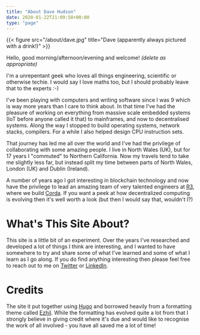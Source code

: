 ```yaml
---
title: "About Dave Hudson"
date: 2020-01-22T21:09:58+00:00
type: "page"
---
```

{{< figure src="/about/dave.jpg" title="Dave (apparently always pictured with a drink!)" >}}

Hello, good morning/afternoon/evening and welcome! _(delete as appropriate)_

I'm a unrepentant geek who loves all things engineering, scientific or otherwise techie.  I would say I love maths
too, but I should probably leave that to the experts :-)

I've been playing with computers and writing software since I was 9 which is way more years than I care to think about.
In that time I've had the pleasure of working on everything from massive scale embedded systems (IoT before anyone called
it that) to mainframes, and now to decentralised systems.  Along the way I stopped to build operating systems,
network stacks, compilers.  For a while I also helped design CPU instruction sets.

That journey has led me all over the world and I've had the privilege of collaborating with some amazing people.  I live
in North Wales (UK), but for 17 years I "commuted" to Northern California.  Now my travels tend to take me slightly
less far, but instead split my time between parts of North Wales, London (UK) and Dublin (Ireland).

A number of years ago I got interesting in blockchain technology and now have the privilege to lead an amazing team of
very talented engineers at [R3](http://r3.com), where we build [Corda](http://corda.net).  If you want a peek at how
decentralized computing is evolving then it's well worth a look (but then I would say that, wouldn't I?)

# What's This Site About?

This site is a little bit of an experiment.  Over the years I've researched and developed a lot of things I think are
interesting, and I wanted to have somewhere to try and share some of what I've learned and some of what I learn as I go along.
If you do find anything interesting then please feel free to reach out to me on [Twitter](http://twitter.com/hashingitcom)
or [LinkedIn](http://linkedin.com/in/davejh/).

# Credits

The site it put together using [Hugo](http://gohugo.io) and borrowed heavily from a formatting theme called
[Ezhil](http://themes.gohugo.io/ezhil/).  While the formatting has evolved quite a lot from that I strongly
believe in giving credit where it's due and would like to recognise the work of all involved - you have all saved me
a lot of time!
